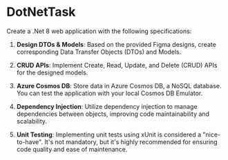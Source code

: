 # DotNetTask
Create a .Net 8 web application with the following specifications:

1. **Design DTOs & Models**: Based on the provided Figma designs, create corresponding Data Transfer Objects (DTOs) and Models.

2. **CRUD APIs**: Implement Create, Read, Update, and Delete (CRUD) APIs for the designed models.

3. **Azure Cosmos DB**: Store data in Azure Cosmos DB, a NoSQL database. You can test the application with your local Cosmos DB Emulator.

4. **Dependency Injection**: Utilize dependency injection to manage dependencies between objects, improving code maintainability and scalability.

5. **Unit Testing**: Implementing unit tests using xUnit is considered a "nice-to-have". It's not mandatory, but it's highly recommended for ensuring code quality and ease of maintenance.
